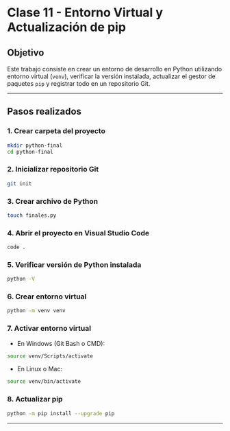 # Clase 11 - Entorno Virtual  y Actualización de pip

## Objetivo

Este trabajo consiste en crear un entorno de desarrollo en Python utilizando entorno virtual (`venv`), verificar la versión instalada, actualizar el gestor de paquetes `pip` y registrar todo en un repositorio Git.

---

## Pasos realizados

### 1. Crear carpeta del proyecto
```bash
mkdir python-final
cd python-final
```

### 2. Inicializar repositorio Git
```bash
git init
```

### 3. Crear archivo de Python
```bash
touch finales.py
```

### 4. Abrir el proyecto en Visual Studio Code
```bash
code .
```

### 5. Verificar versión de Python instalada
```bash
python -V
```

### 6. Crear entorno virtual
```bash
python -m venv venv
```

### 7. Activar entorno virtual
- En Windows (Git Bash o CMD):
```bash
source venv/Scripts/activate
```

- En Linux o Mac:
```bash
source venv/bin/activate
```

### 8. Actualizar pip
```bash
python -m pip install --upgrade pip
```

---